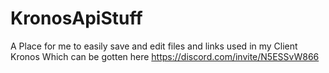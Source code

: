 # KronosApiStuff

A Place for me to easily save and edit files and links used in my Client Kronos Which can be gotten here https://discord.com/invite/N5ESSvW866
